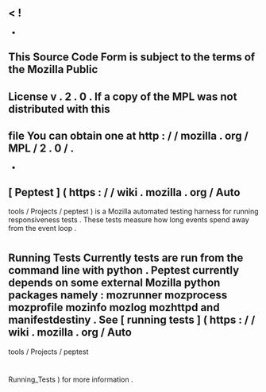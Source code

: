 <
!
-
-
This
Source
Code
Form
is
subject
to
the
terms
of
the
Mozilla
Public
-
License
v
.
2
.
0
.
If
a
copy
of
the
MPL
was
not
distributed
with
this
-
file
You
can
obtain
one
at
http
:
/
/
mozilla
.
org
/
MPL
/
2
.
0
/
.
-
-
>
[
Peptest
]
(
https
:
/
/
wiki
.
mozilla
.
org
/
Auto
-
tools
/
Projects
/
peptest
)
is
a
Mozilla
automated
testing
harness
for
running
responsiveness
tests
.
These
tests
measure
how
long
events
spend
away
from
the
event
loop
.
#
Running
Tests
Currently
tests
are
run
from
the
command
line
with
python
.
Peptest
currently
depends
on
some
external
Mozilla
python
packages
namely
:
mozrunner
mozprocess
mozprofile
mozinfo
mozlog
mozhttpd
and
manifestdestiny
.
See
[
running
tests
]
(
https
:
/
/
wiki
.
mozilla
.
org
/
Auto
-
tools
/
Projects
/
peptest
#
Running_Tests
)
for
more
information
.
